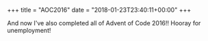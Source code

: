 +++
title = "AOC2016"
date = "2018-01-23T23:40:11+00:00"
+++

And now I've also completed all of Advent of Code 2016!! Hooray for unemployment!
			